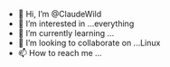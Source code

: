 - 👋 Hi, I’m @ClaudeWild
- 👀 I’m interested in ...everything
- 🌱 I’m currently learning ...
- 💞️ I’m looking to collaborate on ...Linux
- 📫 How to reach me ...

<!---
ClaudeWild/ClaudeWild is a ✨ special ✨ repository because its `README.md` (this file) appears on your GitHub profile.
You can click the Preview link to take a look at your changes.
--->
